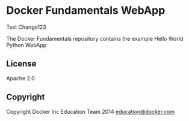 Docker Fundamentals WebApp
==========================
Test Change123

The Docker Fundamentals repository contains the example Hello World Python WebApp

## License

Apache 2.0

## Copyright

Copyright Docker Inc Education Team 2014 <education@docker.com>
